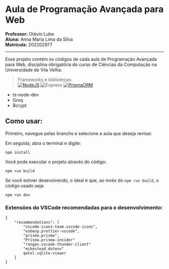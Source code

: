# Aula de Programação Avançada para Web

**Professor:** Otávio Lube  
**Aluna:** Anna Maria Lima da Silva  
**Matrícula:** 202202977

---

Esse projeto contém os códigos de cada aula de Programação Avançada para Web, disciplina obrigatória do curso de Ciências da Computação na Universidade de Vila Velha.

> Frameworks e bibliotecas:  
>  [![NodeJS](https://img.shields.io/badge/Node.js-43853D?style=for-the-badge&logo=node.js&logoColor=white)](https://github.com/nvm-sh/nvm?tab=readme-ov-file#install--update-script)
> ![Express](https://img.shields.io/badge/express.js-%23404d59.svg?style=for-the-badge&logo=express&logoColor=%2361DAFB)
> [![PrismaORM](https://img.shields.io/badge/Prisma-3982CE?style=for-the-badge&logo=Prisma&logoColor=white)](https://www.prisma.io/docs/getting-started/quickstart)

- ts-node-dev
- Groq
- Bcrypt

## Como usar:

Primeiro, navegue pelas branchs e selecione a aula que deseja revisar.

Em seguida, abra o terminal e digite:

```
npm install
```

Você pode executar o projeto através do código:

```
npm run build
```

Se você estiver desevolvendo, o ideal é que, ao invés do `npm run build`, o código usado seja:

```
npm run dev
```

### Extensões do VSCode recomendadas para o desenvolvimento:

```
{
    "recommendations": [
        "vscode-icons-team.vscode-icons",
        "esbenp.prettier-vscode",
        "prisma.prisma",
        "Prisma.prisma-insider"
        "rangav.vscode-thunder-client"
        "mikestead.dotenv"
        qwtel.sqlite-viewer
    ]
}
```

